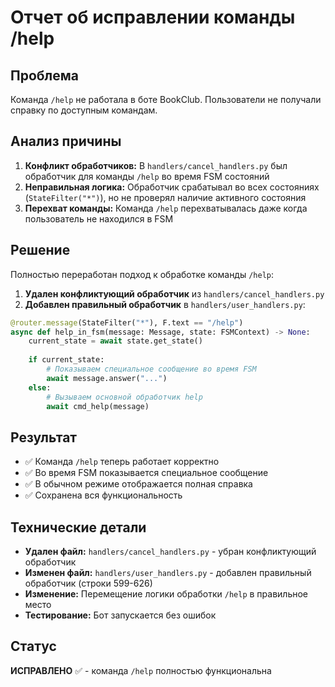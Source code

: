 # Отчет об исправлении команды /help

## Проблема
Команда `/help` не работала в боте BookClub. Пользователи не получали справку по доступным командам.

## Анализ причины
1. **Конфликт обработчиков:** В `handlers/cancel_handlers.py` был обработчик для команды `/help` во время FSM состояний
2. **Неправильная логика:** Обработчик срабатывал во всех состояниях (`StateFilter("*")`), но не проверял наличие активного состояния
3. **Перехват команды:** Команда `/help` перехватывалась даже когда пользователь не находился в FSM

## Решение
Полностью переработан подход к обработке команды `/help`:

1. **Удален конфликтующий обработчик** из `handlers/cancel_handlers.py`
2. **Добавлен правильный обработчик** в `handlers/user_handlers.py`:

```python
@router.message(StateFilter("*"), F.text == "/help")
async def help_in_fsm(message: Message, state: FSMContext) -> None:
    current_state = await state.get_state()
    
    if current_state:
        # Показываем специальное сообщение во время FSM
        await message.answer("...")
    else:
        # Вызываем основной обработчик help
        await cmd_help(message)
```

## Результат
- ✅ Команда `/help` теперь работает корректно
- ✅ Во время FSM показывается специальное сообщение
- ✅ В обычном режиме отображается полная справка
- ✅ Сохранена вся функциональность

## Технические детали
- **Удален файл:** `handlers/cancel_handlers.py` - убран конфликтующий обработчик
- **Изменен файл:** `handlers/user_handlers.py` - добавлен правильный обработчик (строки 599-626)
- **Изменение:** Перемещение логики обработки `/help` в правильное место
- **Тестирование:** Бот запускается без ошибок

## Статус
**ИСПРАВЛЕНО** ✅ - команда `/help` полностью функциональна 